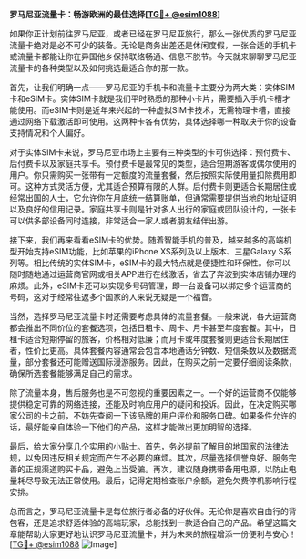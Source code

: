 **罗马尼亚流量卡：畅游欧洲的最佳选择[[TG💪+ @esim1088](https://t.me/s/esim1088)]**

如果你正计划前往罗马尼亚，或者已经在罗马尼亚旅行，那么一张优质的罗马尼亚流量卡绝对是必不可少的装备。无论是商务出差还是休闲度假，一张合适的手机卡或流量卡都能让你在异国他乡保持联络畅通、信息不脱节。今天就来聊聊罗马尼亚流量卡的各种类型以及如何挑选最适合你的那一款。

首先，让我们明确一点——罗马尼亚的手机卡和流量卡主要分为两大类：实体SIM卡和eSIM卡。实体SIM卡就是我们平时熟悉的那种小卡片，需要插入手机卡槽才能使用。而eSIM卡则是近年来兴起的一种虚拟SIM卡技术，无需物理卡槽，直接通过网络下载激活即可使用。这两种卡各有优势，具体选择哪一种取决于你的设备支持情况和个人偏好。

对于实体SIM卡来说，罗马尼亚市场上主要有三种类型的卡可供选择：预付费卡、后付费卡以及家庭共享卡。预付费卡是最常见的类型，适合短期游客或偶尔使用的用户。你只需购买一张带有一定额度的流量套餐，然后按照实际使用量扣除费用即可。这种方式灵活方便，尤其适合预算有限的人群。后付费卡则更适合长期居住或经常出国的人士，它允许你在月底统一结算账单，但通常需要提供当地的地址证明以及良好的信用记录。家庭共享卡则是针对多人出行的家庭或团队设计的，一张卡可以供多部设备同时连接，非常适合一家人或者朋友结伴出游。

接下来，我们再来看看eSIM卡的优势。随着智能手机的普及，越来越多的高端机型开始支持eSIM功能，比如苹果的iPhone XS系列及以上版本、三星Galaxy S系列等。相比传统的实体SIM卡，eSIM卡的最大特点就是便捷性和环保性。你可以随时随地通过运营商官网或相关APP进行在线激活，省去了奔波到实体店铺办理的麻烦。此外，eSIM卡还可以实现多号码管理，即一台设备可以绑定多个运营商的号码，这对于经常往返多个国家的人来说无疑是一个福音。

当然，选择罗马尼亚流量卡时还需要考虑具体的流量套餐。一般来说，各大运营商都会推出不同价位的套餐选项，包括日租卡、周卡、月卡甚至年度套餐。其中，日租卡适合短期停留的旅客，价格相对低廉；而月卡或年度套餐则更适合长期居住者，性价比更高。具体套餐内容通常会包含本地通话分钟数、短信条数以及数据流量，部分套餐还可能赠送国际漫游服务。因此，在购买之前一定要仔细阅读条款，确保所选套餐能够满足自己的需求。

除了流量本身，售后服务也是不可忽视的重要因素之一。一个好的运营商不仅能够提供稳定可靠的网络连接，还能及时响应用户的疑问和投诉。因此，在决定购买哪家公司的卡之前，不妨先查阅一下该品牌的用户评价和服务口碑。如果条件允许的话，最好能亲自体验一下他们的产品，这样才能做出更加明智的选择。

最后，给大家分享几个实用的小贴士。首先，务必提前了解目的地国家的法律法规，以免因违反相关规定而产生不必要的麻烦。其次，尽量选择信誉良好、服务完善的正规渠道购买卡品，避免上当受骗。再次，建议随身携带备用电源，以防止电量耗尽导致无法正常使用。最后，记得定期检查账户余额，避免欠费停机影响行程安排。

总而言之，罗马尼亚流量卡是每位旅行者必备的好伙伴。无论你是喜欢自由行的背包客，还是追求舒适体验的高端玩家，总能找到一款适合自己的产品。希望这篇文章能帮助大家更好地认识罗马尼亚流量卡，并为未来的旅程增添一份便利与安心！[[TG💪+ @esim1088](https://t.me/s/esim1088) ![Image](https://i.postimg.cc/4NQfJmqS/Snipaste-2025-05-13-00-14-12.png)]